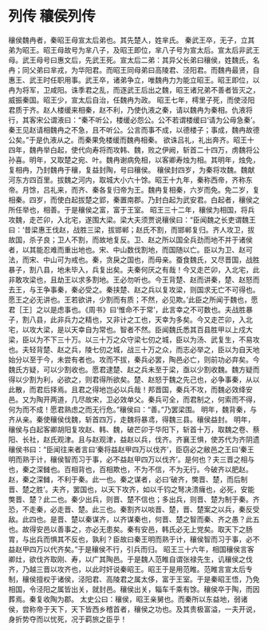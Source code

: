 # 列传 穰侯列传
穰侯魏冉者，秦昭王母宣太后弟也。其先楚人，姓芈氏。
秦武王卒，无子，立其弟为昭王。昭王母故号为芈八子，及昭王即位，芈八子号为宣太后。宣太后非武王母。武王母号曰惠文后，先武王死。宣太后二弟：其异父长弟曰穰侯，姓魏氏，名冉；同父弟曰芈戎，为华阳君。而昭王同母弟曰高陵君、泾阳君。而魏冉最贤，自惠王、武王时任职用事。武王卒，诸弟争立，唯魏冉力为能立昭王。昭王即位，以冉为将军，卫咸阳。诛季君之乱，而逐武王后出之魏，昭王诸兄弟不善者皆灭之，威振秦国。昭王少，宣太后自治，任魏冉为政。
昭王七年，樗里子死，而使泾阳君质于齐。赵人楼缓来相秦，赵不利，乃使仇液之秦，请以魏冉为秦相。仇液将行，其客宋公谓液曰：“秦不听公，楼缓必怨公。公不若谓楼缓曰‘请为公毋急秦’。秦王见赵请相魏冉之不急，且不听公。公言而事不成，以德楼子；事成，魏冉故德公矣。”于是仇液从之。而秦果免楼缓而魏冉相秦。
欲诛吕礼，礼出奔齐。昭王十四年，魏冉举白起，使代向寿将而攻韩、魏，败之伊阙，斩首二十四万，虏魏将公孙喜。明年，又取楚之宛、叶。魏冉谢病免相，以客卿寿烛为相。其明年，烛免，复相冉，乃封魏冉于穰，复益封陶，号曰穰侯。
穰侯封四岁，为秦将攻魏。魏献河东方四百里。拔魏之河内，取城大小六十馀。昭王十九年，秦称西帝，齐称东帝。月馀，吕礼来，而齐、秦各复归帝为王。魏冉复相秦，六岁而免。免二岁，复相秦。四岁，而使白起拔楚之郢，秦置南郡。乃封白起为武安君。白起者，穰侯之所任举也，相善。于是穰侯之富，富于王室。
昭王三十二年，穰侯为相国，将兵攻魏，走芒卯，入北宅，遂围大梁。梁大夫须贾说穰侯曰：“臣闻魏之长吏谓魏王曰：‘昔梁惠王伐赵，战胜三梁，拔邯郸；赵氏不割，而邯郸复归。齐人攻卫，拔故国，杀子良；卫人不割，而故地复反。卫、赵之所以国全兵劲而地不并于诸侯者，以其能忍难而重出地也。宋、中山数伐割地，而国随以亡。臣以为卫、赵可法，而宋、中山可为戒也。秦，贪戾之国也，而毋亲。蚕食魏氏，又尽晋国，战胜暴子，割八县，地未毕入，兵复出矣。夫秦何厌之有哉！今又走芒卯，入北宅，此非敢攻梁也，且劫王以求多割地。王必勿听也。今王背楚、赵而讲秦，楚、赵怒而去王，与王争事秦，秦必受之。秦挟楚、赵之兵以复攻梁，则国求无亡不可得也。愿王之必无讲也。王若欲讲，少割而有质；不然，必见欺。’此臣之所闻于魏也，愿君［王］之以是虑事也。《周书》曰‘惟命不于常’，此言幸之不可数也。夫战胜暴子，割八县，此非兵力之精也，又非计之工也，天幸为多矣。今又走芒卯，入北宅，以攻大梁，是以天幸自为常也。智者不然。臣闻魏氏悉其百县胜甲以上戍大梁，臣以为不下三十万。以三十万之众守梁七仞之城，臣以为汤、武复生，不易攻也。夫轻背楚、赵之兵，陵七仞之城，战三十万之众，而志必举之，臣以为自天地始分以至于今，未尝有者也。攻而不拔，秦兵必罢，陶邑必亡，则前功必弃矣。今魏氏方疑，可以少割收也。愿君逮楚、赵之兵未至于梁，亟以少割收魏。魏方疑而得以少割为利，必欲之，则君得所欲矣。楚、赵怒于魏之先己也，必争事秦，从以此散，而君后择焉。且君之得地岂必以兵哉！邦晋国，秦兵不攻，而魏必效绛安邑。又为陶开两道，几尽故宋，卫必效单父。秦兵可全，而君制之，何索而不得，何为而不成！愿君熟虑之而无行危。”穰侯曰：“善。”乃罢梁围。
明年，魏背秦，与齐从亲。秦使穰侯伐魏，斩首四万，走魏将暴鸢，得魏三县。穰侯益封。
明年，穰侯与白起客卿胡阳复攻赵、韩、魏，破芒卯于华阳下，斩首十万，取魏之卷、蔡阳、长社，赵氏观津。且与赵观津，益赵以兵，伐齐。齐襄王惧，使苏代为齐阴遗穰侯书曰：“臣闻往来者言曰‘秦将益赵甲四万以伐齐’，臣窃必之敝邑之王曰‘秦王明而熟于计，穰侯智而习于事，必不益赵甲四万以伐齐’。是何也？夫三晋之相与也，秦之深雠也。百相背也，百相欺也，不为不信，不为无行。今破齐以肥赵。赵，秦之深雠，不利于秦。此一也。秦之谋者，必曰‘破齐，獘晋、楚，而后制晋、楚之胜’。夫齐，罢国也，以天下攻齐，如以千钧之弩决溃癕也，必死，安能獘晋、楚？此二也。秦少出兵，则晋、楚不信也；多出兵，则晋、楚为制于秦。齐恐，不走秦，必走晋、楚。此三也。秦割齐以啖晋、楚，晋、楚案之以兵，秦反受敌。此四也。是晋、楚以秦谋齐，以齐谋秦也，何晋、楚之智而秦、齐之愚？此五也。故得安邑以善事之，亦必无患矣。秦有安邑，韩氏必无上党矣。取天下之肠胃，与出兵而惧其不反也，孰利？臣故曰秦王明而熟于计，穰侯智而习于事，必不益赵甲四万以代齐矣。”于是穰侯不行，引兵而归。
昭王三十六年，相国穰侯言客卿灶，欲伐齐取刚、寿，以广其陶邑。于是魏人范睢自谓张禄先生，讥穰侯之伐齐，乃越三晋以攻齐也，以此时奸说秦昭王。昭王于是用范睢。范睢言宣太后专制，穰侯擅权于诸侯，泾阳君、高陵君之属太侈，富于王室。于是秦昭王悟，乃免相国，令泾阳之属皆出关，就封邑。穰侯出关，辎车千乘有馀。穰侯卒于陶，而因葬焉。秦复收陶为郡。
太史公曰：穰侯，昭王亲舅也。而秦所以东益地，弱诸侯，尝称帝于天下，天下皆西乡稽首者，穰侯之功也。及其贵极富溢，一夫开说，身折势夺而以忧死，况于羁旅之臣乎！

